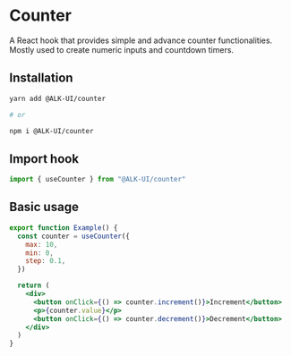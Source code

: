 # Counter

A React hook that provides simple and advance counter functionalities. Mostly
used to create numeric inputs and countdown timers.

## Installation

```sh
yarn add @ALK-UI/counter

# or

npm i @ALK-UI/counter
```

## Import hook

```js
import { useCounter } from "@ALK-UI/counter"
```

## Basic usage

```jsx
export function Example() {
  const counter = useCounter({
    max: 10,
    min: 0,
    step: 0.1,
  })

  return (
    <div>
      <button onClick={() => counter.increment()}>Increment</button>
      <p>{counter.value}</p>
      <button onClick={() => counter.decrement()}>Decrement</button>
    </div>
  )
}
```
